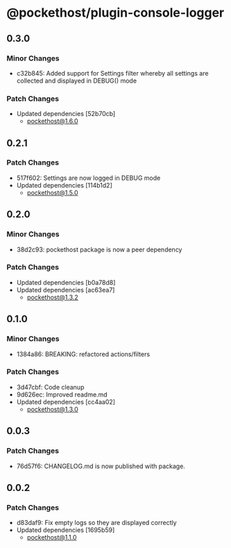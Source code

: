 # @pockethost/plugin-console-logger

## 0.3.0

### Minor Changes

- c32b845: Added support for Settings filter whereby all settings are collected and displayed in DEBUG() mode

### Patch Changes

- Updated dependencies [52b70cb]
  - pockethost@1.6.0

## 0.2.1

### Patch Changes

- 517f602: Settings are now logged in DEBUG mode
- Updated dependencies [114b1d2]
  - pockethost@1.5.0

## 0.2.0

### Minor Changes

- 38d2c93: pockethost package is now a peer dependency

### Patch Changes

- Updated dependencies [b0a78d8]
- Updated dependencies [ac63ea7]
  - pockethost@1.3.2

## 0.1.0

### Minor Changes

- 1384a86: BREAKING: refactored actions/filters

### Patch Changes

- 3d47cbf: Code cleanup
- 9d626ec: Improved readme.md
- Updated dependencies [cc4aa02]
  - pockethost@1.3.0

## 0.0.3

### Patch Changes

- 76d57f6: CHANGELOG.md is now published with package.

## 0.0.2

### Patch Changes

- d83daf9: Fix empty logs so they are displayed correctly
- Updated dependencies [1695b59]
  - pockethost@1.1.0
